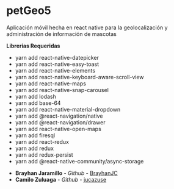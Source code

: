 # petGeo5
Aplicación móvil hecha en react native para la geolocalización y administración de información de mascotas 

**Librerias Requeridas**
- yarn add react-native-datepicker
- yarn add react-native-easy-toast
- yarn add react-native-elements
- yarn add react-native-keyboard-aware-scroll-view
- yarn add react-native-maps
- yarn add react-native-snap-carousel
- yarn add lodash
- yarn add base-64
- yarn add react-native-material-dropdown
- yarn add @react-navigation/native
- yarn add @react-navigation/drawer
- yarn add react-native-open-maps
- yarn add firesql
- yarn add react-redux
- yarn add redux
- yarn add redux-persist
- yarn add @react-native-community/async-storage



* **Brayhan Jaramillo** - *Github* - [BrayhanJC](https://github.com/BrayhanJC)
* **Camilo Zuluaga** - *Github* - [jucazuse]()